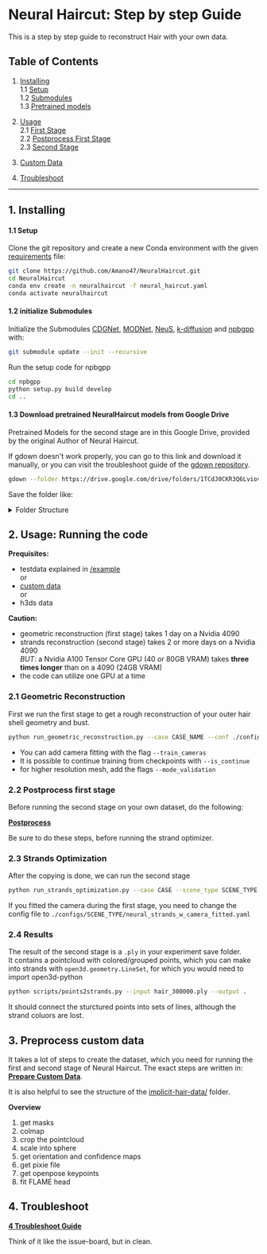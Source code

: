 # Neural Haircut: Step by step Guide

This is a step by step guide to reconstruct Hair with your own data.  


## Table of Contents

1. [Installing](#git-repo-initialization-and-stuff)  
	1.1 [Setup](#11-setup)  
	1.2 [Submodules](#12-initialize-submodules)  
	1.3 [Pretrained models](#13-download-pretrained-neuralhaircut-models-from-google-drive)  

2. [Usage](#2-usage-running-the-code)  
	2.1 [First Stage](#21-geometric-reconstruction)  
	2.2 [Postprocess First Stage](/howto/postprocess.md#postprocess-first-stage)  
	2.3 [Second Stage](#23-strands-optimization)  

3. [Custom Data](#3-preprocess-custom-data)  

4. [Troubleshoot](#4-troubleshoot)

---

## 1. Installing

#### 1.1 Setup

Clone the git repository and create a new Conda environment with the given [requirements](neural_haircut.yaml) file:

```bash
git clone https://github.com/Amano47/NeuralHaircut.git
cd NeuralHaircut
conda env create -n neuralhaircut -f neural_haircut.yaml
conda activate neuralhaircut
```

#### 1.2 initialize Submodules

Initialize the Submodules [CDGNet](https://github.com/tjpulkl/CDGNet), [MODNet](https://github.com/ZHKKKe/MODNet), [NeuS](https://github.com/Totoro97/NeuS), [k-diffusion](https://github.com/crowsonkb/k-diffusion) and [npbgpp](https://github.com/rakhimovv/npbgpp) with:  

```bash
git submodule update --init --recursive
```

Run the setup code for npbgpp

```bash
cd npbgpp
python setup.py build develop
cd ..
```

#### 1.3 Download pretrained NeuralHaircut models from Google Drive

Pretrained Models for the second stage are in this Google Drive, provided by the original Author of Neural Haircut.

If gdown doesn't work properly, you can go to this link and download it manually, or you can visit the troubleshoot guide of the [gdown repository](https://github.com/wkentaro/gdown).

```bash
gdown --folder https://drive.google.com/drive/folders/1TCdJ0CKR3Q6LviovndOkJaKm8S1T9F_8
```
Save the folder like:
<details>
<summary>Folder Structure</summary>

Save the folder in the rootfolder of NeuralHaircut like
```bash
|-- NEURALHAIRCUT
	|-- docs
	|-- pretrained_models
		|-- strand_prior
			|-- strand_ckpt.pth
		|-- diffusion_prior
			|-- dif_ckpt.pth
	|- ...
	...
```
</details>

## 2. Usage: Running the code

**Prequisites:**
- testdata explained in [/example](/example/)   
or    
- [custom data](#3-preprocess-custom-data)  
or  
- h3ds data  

**Caution:**
- geometric reconstruction (first stage) takes 1 day on a Nvidia 4090  
- strands reconstruction (second stage) takes 2 or more days on a Nvidia 4090  
_BUT_: a Nvidia A100 Tensor Core GPU (40 or 80GB VRAM) takes **three times longer** than on a 4090 (24GB VRAM)  
- the code can utilize one GPU at a time  



### 2.1  Geometric Reconstruction

First we run the first stage to get a rough reconstruction of your outer hair shell geometry and bust.

```bash
python run_geometric_reconstruction.py --case CASE_NAME --conf ./configs/SCENE_TYPE/neural_strands.yaml --exp_name first_stage_SCENE_TYPE_CASE
```

- You can add camera fitting with the flag `--train_cameras`  
- It is possible to continue training from checkpoints with `--is_continue`  
- for higher resolution mesh, add the flags `--mode_validation`


### 2.2 Postprocess first stage

Before running the second stage on your own dataset, do the following:  

__[Postprocess](/howto/postprocess.md)__

Be sure to do these steps, before running the strand optimizer.

### 2.3 Strands Optimization

After the copying is done, we can run the second stage  

```bash
python run_strands_optimization.py --case CASE --scene_type SCENE_TYPE --conf ./configs/SCENE_TYPE/neural_strands.yaml  --hair_conf ./configs/hair_strands_textured.yaml --exp_name second_stage_SCENE_TYPE_CASE
```

If you fitted the camera during the first stage, you need to change the config file to `./configs/SCENE_TYPE/neural_strands_w_camera_fitted.yaml`

### 2.4 Results

The result of the second stage is a `.ply` in your experiment save folder.  
It contains a pointcloud with colored/grouped points, which you can make into strands with `open3d.geometry.LineSet`, for which you would need to import open3d-python  

```bash
python scripts/points2strands.py --input hair_300000.ply --output .
```

It should connect the sturctured points into sets of lines, although the strand coluors are lost.
 
## 3. Preprocess custom data

It takes a lot of steps to create the dataset, which you need for running the first and second stage of Neural Haircut. The exact steps are written in: 
__[Prepare Custom Data](/howto/custom_data.md)__.  

It is also helpful to see the structure of the 
[implicit-hair-data/](https://drive.usercontent.google.com/download?id=1CADXQfC2IgxmFLwcLrm4G3ilWpW1g_PA&authuser=0) folder.  

**Overview**
1. get masks  
2. colmap
3. crop the pointcloud  
4. scale into sphere  
5. get orientation and confidence maps  
6. get pixie file  
7. get openpose keypoints  
8. fit FLAME head  


## 4. Troubleshoot

**[4 Troubleshoot Guide](/howto/troubleshoot.md)**

Think of it like the issue-board, but in clean.